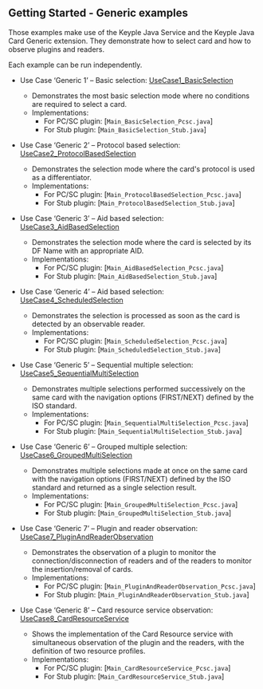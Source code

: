 Getting Started - Generic examples
---

Those examples make use of the Keyple Java Service and the Keyple Java Card Generic extension. They demonstrate how to
select card and how to observe plugins and readers.

Each example can be run independently.

* Use Case ‘Generic 1’ – Basic
  selection: [UseCase1_BasicSelection](https://github.com/eclipse/keyple-java-service/tree/main/examples/src/main/java/org.eclipse.keyple.core.service.examples.UseCase1_BasicSelection)
    * Demonstrates the most basic selection mode where no conditions are required to select a card.
    * Implementations:
        * For PC/SC plugin: [`Main_BasicSelection_Pcsc.java`]
        * For Stub plugin: [`Main_BasicSelection_Stub.java`]

* Use Case ‘Generic 2’ – Protocol based
  selection: [UseCase2_ProtocolBasedSelection](https://github.com/eclipse/keyple-java-service/tree/main/examples/src/main/java/org.eclipse.keyple.core.service.examples.UseCase2_ProtocolBasedSelection)
    * Demonstrates the selection mode where the card's protocol is used as a differentiator.
    * Implementations:
        * For PC/SC plugin: [`Main_ProtocolBasedSelection_Pcsc.java`]
        * For Stub plugin: [`Main_ProtocolBasedSelection_Stub.java`]

* Use Case ‘Generic 3’ – Aid based
  selection: [UseCase3_AidBasedSelection](https://github.com/eclipse/keyple-java-service/tree/main/examples/src/main/java/org.eclipse.keyple.core.service.examples.UseCase3_AidBasedSelection)
    * Demonstrates the selection mode where the card is selected by its DF Name with an appropriate AID.
    * Implementations:
        * For PC/SC plugin: [`Main_AidBasedSelection_Pcsc.java`]
        * For Stub plugin: [`Main_AidBasedSelection_Stub.java`]

* Use Case ‘Generic 4’ – Aid based
  selection: [UseCase4_ScheduledSelection](https://github.com/eclipse/keyple-java-service/tree/main/examples/src/main/java/org.eclipse.keyple.core.service.examples.UseCase4_ScheduledSelection)
    * Demonstrates the selection is processed as soon as the card is detected by an observable reader.
    * Implementations:
        * For PC/SC plugin: [`Main_ScheduledSelection_Pcsc.java`]
        * For Stub plugin: [`Main_ScheduledSelection_Stub.java`]

* Use Case ‘Generic 5’ – Sequential multiple
  selection: [UseCase5_SequentialMultiSelection](https://github.com/eclipse/keyple-java-service/tree/main/examples/src/main/java/org.eclipse.keyple.core.service.examples.UseCase5_SequentialMultiSelection)
    * Demonstrates multiple selections performed successively on the same card with the navigation options (FIRST/NEXT)
      defined by the ISO standard.
    * Implementations:
        * For PC/SC plugin: [`Main_SequentialMultiSelection_Pcsc.java`]
        * For Stub plugin: [`Main_SequentialMultiSelection_Stub.java`]

* Use Case ‘Generic 6’ – Grouped multiple
  selection: [UseCase6_GroupedMultiSelection](https://github.com/eclipse/keyple-java-service/tree/main/examples/src/main/java/org.eclipse.keyple.core.service.examples.UseCase6_GroupedMultiSelection)
    * Demonstrates multiple selections made at once on the same card with the navigation options (FIRST/NEXT) defined by
      the ISO standard and returned as a single selection result.
    * Implementations:
        * For PC/SC plugin: [`Main_GroupedMultiSelection_Pcsc.java`]
        * For Stub plugin: [`Main_GroupedMultiSelection_Stub.java`]

* Use Case ‘Generic 7’ – Plugin and reader
  observation: [UseCase7_PluginAndReaderObservation](https://github.com/eclipse/keyple-java-service/tree/main/examples/src/main/java/org.eclipse.keyple.core.service.examples.UseCase7_PluginAndReaderObservation)
    * Demonstrates the observation of a plugin to monitor the connection/disconnection of readers and of the readers to
      monitor the insertion/removal of cards.
    * Implementations:
        * For PC/SC plugin: [`Main_PluginAndReaderObservation_Pcsc.java`]
        * For Stub plugin: [`Main_PluginAndReaderObservation_Stub.java`]

* Use Case ‘Generic 8’ – Card resource service
  observation: [UseCase8_CardResourceService](https://github.com/eclipse/keyple-java-service/tree/main/examples/src/main/java/org.eclipse.keyple.core.service.examples.UseCase8_CardResourceService)
    * Shows the implementation of the Card Resource service with simultaneous observation of the plugin and the readers,
      with the definition of two resource profiles.
    * Implementations:
        * For PC/SC plugin: [`Main_CardResourceService_Pcsc.java`]
        * For Stub plugin: [`Main_CardResourceService_Stub.java`]
